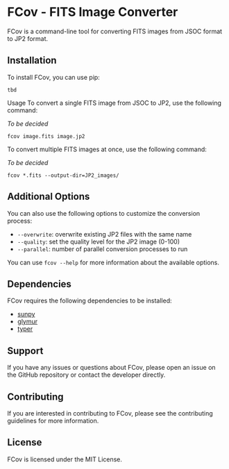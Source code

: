 # FCov - FITS Image Converter
FCov is a command-line tool for converting FITS images from JSOC format to JP2 format.

## Installation
To install FCov, you can use pip:

```
tbd
```

Usage
To convert a single FITS image from JSOC to JP2, use the following command:

*To be decided*
```
fcov image.fits image.jp2
```

To convert multiple FITS images at once, use the following command:

*To be decided*
```
fcov *.fits --output-dir=JP2_images/
```

## Additional Options
You can also use the following options to customize the conversion process:

- `--overwrite`: overwrite existing JP2 files with the same name
- `--quality`: set the quality level for the JP2 image (0-100)
- `--parallel`: number of parallel conversion processes to run

You can use `fcov --help` for more information about the available options.

## Dependencies
FCov requires the following dependencies to be installed:

- [sunpy](https://docs.sunpy.org/en/stable/)
- [glymur](https://glymur.readthedocs.io/)
- [typer](https://typer.tiangolo.com/)

## Support
If you have any issues or questions about FCov, please open an issue on the GitHub repository or contact the developer directly.

## Contributing
If you are interested in contributing to FCov, please see the contributing guidelines for more information.

## License
FCov is licensed under the MIT License.